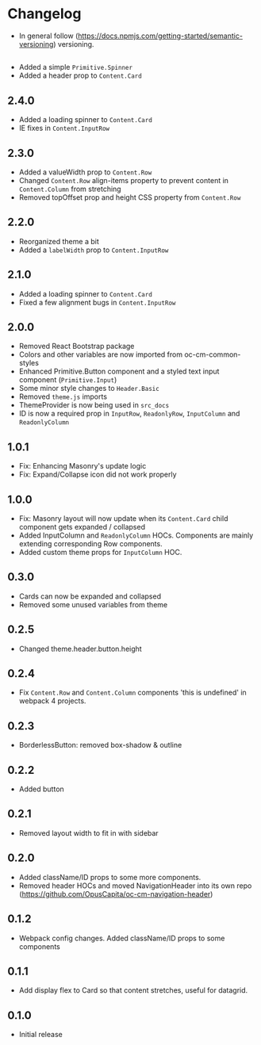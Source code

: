 # Changelog

* In general follow (https://docs.npmjs.com/getting-started/semantic-versioning) versioning.

## <next>
* Added a simple `Primitive.Spinner`
* Added a header prop to `Content.Card`

## 2.4.0
* Added a loading spinner to `Content.Card`
* IE fixes in `Content.InputRow`

## 2.3.0
* Added a valueWidth prop to `Content.Row`
* Changed `Content.Row` align-items property to prevent content in `Content.Column` from stretching
* Removed topOffset prop and height CSS property from `Content.Row`

## 2.2.0
* Reorganized theme a bit
* Added a `labelWidth` prop to `Content.InputRow`

## 2.1.0
* Added a loading spinner to `Content.Card`
* Fixed a few alignment bugs in `Content.InputRow`

## 2.0.0
* Removed React Bootstrap package
* Colors and other variables are now imported from oc-cm-common-styles
* Enhanced Primitive.Button component and a styled text input component (`Primitive.Input`)
* Some minor style changes to `Header.Basic`
* Removed `theme.js` imports
* ThemeProvider is now being used in `src_docs`
* ID is now a required prop in `InputRow`, `ReadonlyRow`, `InputColumn` and `ReadonlyColumn`

## 1.0.1
* Fix: Enhancing Masonry's update logic
* Fix: Expand/Collapse icon did not work properly

## 1.0.0
* Fix: Masonry layout will now update when its `Content.Card` child component gets expanded / collapsed
* Added InputColumn and `ReadonlyColumn` HOCs. Components are mainly extending corresponding Row components.
* Added custom theme props for `InputColumn` HOC.

## 0.3.0
* Cards can now be expanded and collapsed
* Removed some unused variables from theme

## 0.2.5
* Changed theme.header.button.height

## 0.2.4
* Fix `Content.Row` and `Content.Column` components 'this is undefined' in webpack 4 projects.

## 0.2.3
* BorderlessButton: removed box-shadow & outline

## 0.2.2
* Added button

## 0.2.1
* Removed layout width to fit in with sidebar

## 0.2.0
* Added className/ID props to some more components.
* Removed header HOCs and moved NavigationHeader into its own repo (https://github.com/OpusCapita/oc-cm-navigation-header)

## 0.1.2
* Webpack config changes. Added className/ID props to some components

## 0.1.1
* Add display flex to Card so that content stretches, useful for datagrid.

## 0.1.0
* Initial release
